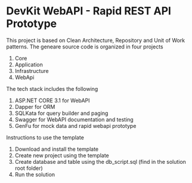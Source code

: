 # DevKit WebAPI - Rapid REST API Prototype

This project is based on Clean Architecture, Repository and Unit of Work patterns.  The geneare source code is organized in four projects 

1. Core
2. Application
3. Infrastructure
4. WebApi

The tech stack includes the following

1. ASP.NET CORE 3.1 for WebAPI
2. Dapper for ORM
3. SQLKata for query builder and paging
4. Swagger for WebAPI documentation and testing
6. GenFu for mock data and rapid webapi prototype

Instructions to use the template
1. Download and install the template
2. Create new project using the template
3. Create database and table using the db_script.sql (find in the solution root folder)
4. Run the solution

